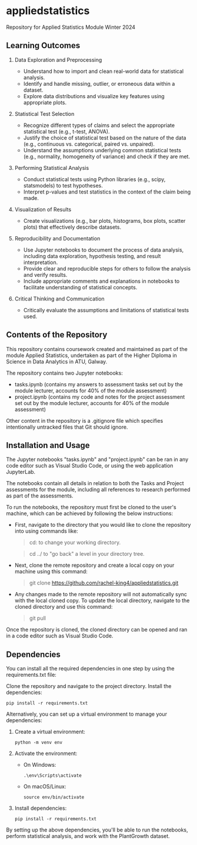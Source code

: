 # appliedstatistics
Repository for Applied Statistics Module Winter 2024

## Learning Outcomes

1. Data Exploration and Preprocessing

    - Understand how to import and clean real-world data for statistical analysis.
    - Identify and handle missing, outlier, or erroneous data within a dataset.
    - Explore data distributions and visualize key features using appropriate plots.

2. Statistical Test Selection

    - Recognize different types of claims and select the appropriate statistical test (e.g., t-test, ANOVA).
    - Justify the choice of statistical test based on the nature of the data (e.g., continuous vs. categorical, paired vs. unpaired).
    - Understand the assumptions underlying common statistical tests (e.g., normality, homogeneity of variance) and check if they are met.

3. Performing Statistical Analysis

    - Conduct statistical tests using Python libraries (e.g., scipy, statsmodels) to test hypotheses.
    - Interpret p-values and test statistics in the context of the claim being made.

5. Visualization of Results

    - Create visualizations (e.g., bar plots, histograms, box plots, scatter plots) that effectively describe datasets.

6. Reproducibility and Documentation

    - Use Jupyter notebooks to document the process of data analysis, including data exploration, hypothesis testing, and result interpretation.
    - Provide clear and reproducible steps for others to follow the analysis and verify results.
    - Include appropriate comments and explanations in notebooks to facilitate understanding of statistical concepts.

7. Critical Thinking and Communication

    - Critically evaluate the assumptions and limitations of statistical tests used.


## Contents of the Repository

This repository contains coursework created and maintained as part of the module Applied Statistics, undertaken as part of the Higher Diploma in Science in Data Analytics in ATU, Galway.

The repository contains two Jupyter notebooks:

- tasks.ipynb (contains my answers to assessment tasks set out by the module lecturer, accounts for 40% of the module assessment)
- project.ipynb (contains my code and notes for the project assessment set out by the module lecturer, accounts for 40% of the module assessment)

Other content in the repository is a .gitignore file which specifies intentionally untracked files that Git should ignore.


## Installation and Usage

The Jupyter notebooks "tasks.ipynb" and "project.ipynb" can be ran in any code editor such as Visual Studio Code, or using the web application JupyterLab.

The notebooks contain all details in relation to both the Tasks and Project assessments for the module, including all references to research performed as part of the assessments.

To run the notebooks, the repository must first be cloned to the user's machine, which can be achieved by following the below instructions:

- First, navigate to the directory that you would like to clone the repository into using commands like:
    > cd: to change your working directory.

    > cd ../ to "go back" a level in your directory tree.

- Next, clone the remote repository and create a local copy on your machine using this command:
    > git clone https://github.com/rachel-king4/appliedstatistics.git

- Any changes made to the remote repository will not automatically sync with the local cloned copy. To update the local directory, navigate to the cloned directory and use this command:
    > git pull

Once the repository is cloned, the cloned directory can be opened and ran in a code editor such as Visual Studio Code.


## Dependencies

You can install all the required dependencies in one step by using the requirements.txt file:

Clone the repository and navigate to the project directory.
Install the dependencies:

`pip install -r requirements.txt`


Alternatively, you can set up a virtual environment to manage your dependencies:

1. Create a virtual environment:

    `python -m venv env`

2. Activate the environment:

    - On Windows:

        `.\env\Scripts\activate`

    - On macOS/Linux:

        `source env/bin/activate`

3. Install dependencies:

    `pip install -r requirements.txt`

By setting up the above dependencies, you'll be able to run the notebooks, perform statistical analysis, and work with the PlantGrowth dataset.
